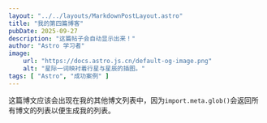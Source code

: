 ```yaml
---
layout: "../../layouts/MarkdownPostLayout.astro"
title: "我的第四篇博客"
pubDate: 2025-09-27
description: "这篇帖子会自动显示出来！"
author: "Astro 学习者"
image:
    url: "https://docs.astro.js.cn/default-og-image.png"
    alt: "星际一词映衬着行星与星辰的插图。"
tags: [ "Astro", "成功案例" ]
---
```

这篇博文应该会出现在我的其他博文列表中，因为`import.meta.glob()`会返回所有博文的列表以便生成我的列表。